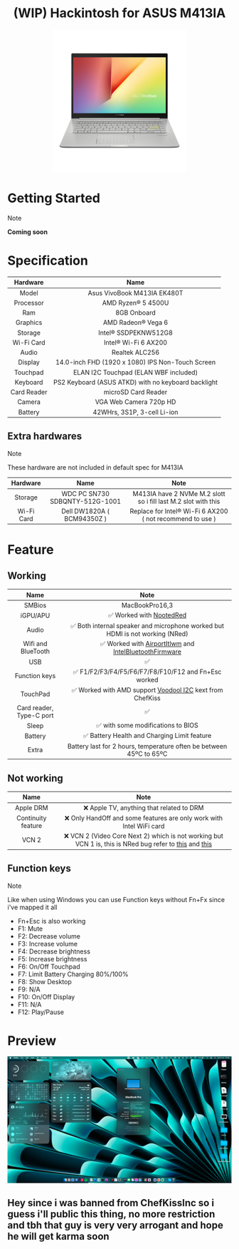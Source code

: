 <h1 align="center">(WIP) Hackintosh for ASUS M413IA</h1>
<p align="center">
  <img src="Img/vivobook.png"
       width="300" 
       height="320"/>
</p>

# Getting Started

> [!NOTE]
> **Coming soon**

# Specification

| Hardware | Name |  
|    :---:     |    :---:   |
| Model  | Asus VivoBook M413IA EK480T |  
| Processor | AMD Ryzen® 5 4500U | 
| Ram | 8GB Onboard |
| Graphics | AMD Radeon® Vega 6 |
| Storage | Intel® SSDPEKNW512G8 |
| Wi-Fi Card | Intel® Wi-Fi 6 AX200 |
| Audio | Realtek ALC256 |
| Display | 14.0-inch FHD (1920 x 1080) IPS Non-Touch Screen |
| Touchpad | ELAN I2C Touchpad (ELAN WBF included) |
| Keyboard | PS2 Keyboard (ASUS ATKD) with no keyboard backlight |
| Card Reader | microSD Card Reader |
| Camera | VGA Web Camera 720p HD |
| Battery | 42WHrs, 3S1P, 3-cell Li-ion |

## Extra hardwares
> [!NOTE]
> These hardware are not included in default spec for M413IA

| Hardware | Name |  Note |
|    :---:     |    :---:   |  :---:   |
| Storage | WDC PC SN730 SDBQNTY-512G-1001 | M413IA have 2 NVMe M.2 slott so i fill last M.2 slot with this |
| Wi-Fi Card | Dell DW1820A ( BCM94350Z ) | Replace for Intel® Wi-Fi 6 AX200 ( not recommend to use ) |
# Feature
## Working
| Name | Note |  
|    :---:     |    :---:   |
| SMBios | MacBookPro16,3 |
| iGPU/APU | ✅ Worked with [NootedRed](https://github.com/ChefKissInc/NootedRed) |
| Audio | ✅ Both internal speaker and microphone worked but HDMI is not working (NRed) |
| Wifi and BlueTooth | ✅ Worked with [AirportItlwm](https://github.com/OpenIntelWireless/itlwm) and [IntelBluetoothFirmware](https://github.com/OpenIntelWireless/IntelBluetoothFirmware) |
| USB | ✅ |
| Function keys | ✅ F1/F2/F3/F4/F5/F6/F7/F8/F10/F12 and Fn+Esc worked |
| TouchPad | ✅ Worked with AMD support [Voodool I2C](https://github.com/VoodooI2C/VoodooI2C/commit/f9f703b760711e25bd094058ecb6f19dea52dc5f) kext from ChefKiss |
| Card reader, Type-C port | ✅ |
| Sleep | ✅ with some modifications to BIOS |
| Battery | ✅ Battery Health and Charging Limit feature |
| Extra | Battery last for 2 hours, temperature often be between 45ºC to 65ºC |

## Not working
| Name | Note |  
|    :---:     |    :---:  |
| Apple DRM | ❌ Apple TV, anything that related to DRM |
| Continuity feature | ❌ Only HandOff and some features are only work with Intel WiFi card |
| VCN 2 | ❌ VCN 2 (Video Core Next 2) which is not working but VCN 1 is, this is NRed bug refer to [this](https://github.com/ChefKissInc/NootedRed/issues/28) and [this](https://github.com/ChefKissInc/NootedRed/issues/158) |

## Function keys

> [!NOTE]
> Like when using Windows you can use Function keys without Fn+Fx since i've mapped it all
> - Fn+Esc is also working
> - F1: Mute
> - F2: Decrease volume
> - F3: Increase volume
> - F4: Decrease brightness
> - F5: Increase brightness
> - F6: On/Off Touchpad
> - F7: Limit Battery Charging 80%/100%
> - F8: Show Desktop
> - F9: N/A
> - F10: On/Off Display
> - F11: N/A
> - F12: Play/Pause

# Preview
<img src="Img/info.png" alt="About This Mac" title="About This Mac">


## Hey since i was banned from ChefKissInc so i guess i'll public this thing, no more restriction and tbh that guy is very very arrogant and hope he will get karma soon
